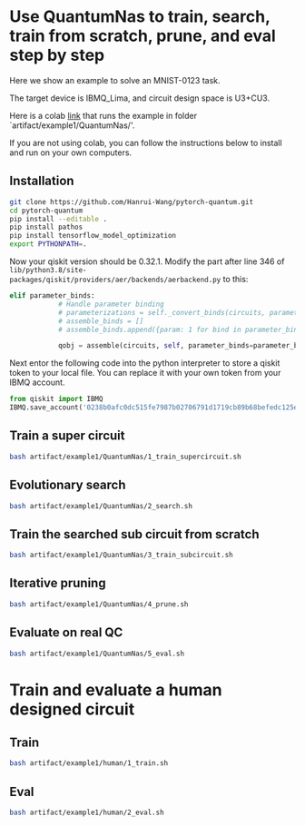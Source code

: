 # Use QuantumNas to train, search, train from scratch, prune, and eval step by step

Here we show an example to solve an MNIST-0123 task.

The target device is IBMQ_Lima, and circuit design space is U3+CU3. 

Here is a colab [link](https://colab.research.google.com/drive/1eWTEEkLJREanJ7GKvkjD4qrbxONQdrfz?usp=sharing) that runs the example in folder `artifact/example1/QuantumNas/'.

If you are not using colab, you can follow the instructions below to install and run on your own computers.

## Installation
```bash
git clone https://github.com/Hanrui-Wang/pytorch-quantum.git
cd pytorch-quantum
pip install --editable .
pip install pathos
pip install tensorflow_model_optimization
export PYTHONPATH=.
```

Now your qiskit version should be 0.32.1. Modify the part after line 346 of `lib/python3.8/site-packages/qiskit/providers/aer/backends/aerbackend.py` to this:
```python
elif parameter_binds:
            # Handle parameter binding
            # parameterizations = self._convert_binds(circuits, parameter_binds)
            # assemble_binds = []
            # assemble_binds.append({param: 1 for bind in parameter_binds for param in bind})

            qobj = assemble(circuits, self, parameter_binds=parameter_binds)
```

Next entor the following code into the python interpreter to store a qiskit token to your local file. You can replace it with your own token from your IBMQ account.
```python
from qiskit import IBMQ
IBMQ.save_account('0238b0afc0dc515fe7987b02706791d1719cb89b68befedc125eded0607e6e9e9f26d3eed482f66fdc45fdfceca3aab2edb9519d96b39e9c78040194b86e7858', overwrite=True)
```

## Train a super circuit
```bash
bash artifact/example1/QuantumNas/1_train_supercircuit.sh
```

## Evolutionary search
```bash
bash artifact/example1/QuantumNas/2_search.sh
```

## Train the searched sub circuit from scratch
```bash
bash artifact/example1/QuantumNas/3_train_subcircuit.sh
```

## Iterative pruning
```bash
bash artifact/example1/QuantumNas/4_prune.sh
```

## Evaluate on real QC
```bash
bash artifact/example1/QuantumNas/5_eval.sh
```

# Train and evaluate a human designed circuit


## Train
```bash
bash artifact/example1/human/1_train.sh
```

## Eval
```bash
bash artifact/example1/human/2_eval.sh
```